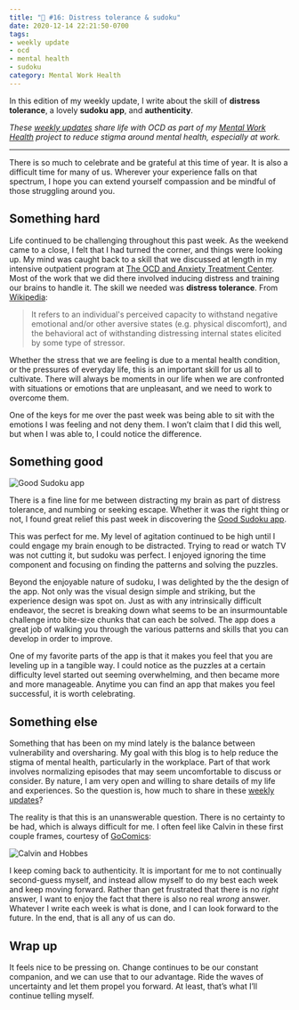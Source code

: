 ```yaml
---
title: "🧠 #16: Distress tolerance & sudoku"
date: 2020-12-14 22:21:50-0700
tags:
- weekly update
- ocd
- mental health
- sudoku
category: Mental Work Health
---
```


In this edition of my weekly update, I write about the skill of **distress tolerance**, a lovely **sudoku app**, and **authenticity**.

_These [weekly updates](https://bennorris.com/tags/weekly-update/) share life with OCD as part of my [Mental Work Health](https://bennorris.com/mental-work-health) project to reduce stigma around mental health, especially at work._

***

There is so much to celebrate and be grateful at this time of year. It is also a difficult time for many of us. Wherever your experience falls on that spectrum, I hope you can extend yourself compassion and be mindful of those struggling around you.


## Something hard

Life continued to be challenging throughout this past week. As the weekend came to a close, I felt that I had turned the corner, and things were looking up. My mind was caught back to a skill that we discussed at length in my intensive outpatient program at [The OCD and Anxiety Treatment Center](https://bennorris.com/tags/toatc/). Most of the work that we did there involved inducing distress and training our brains to handle it. The skill we needed was **distress tolerance**. From [Wikipedia](https://en.wikipedia.org/wiki/Distress_tolerance):

> It refers to an individual's perceived capacity to withstand negative emotional and/or other aversive states (e.g. physical discomfort), and the behavioral act of withstanding distressing internal states elicited by some type of stressor.

Whether the stress that we are feeling is due to a mental health condition, or the pressures of everyday life, this is an important skill for us all to cultivate. There will always be moments in our life when we are confronted with situations or emotions that are unpleasant, and we need to work to overcome them.

One of the keys for me over the past week was being able to sit with the emotions I was feeling and not deny them. I won’t claim that I did this well, but when I was able to, I could notice the difference.


## Something good

![Good Sudoku app](https://media.bennorris.com/images/mentalworkhealth/uploads/2020/faaf295ecf.png)

There is a fine line for me between distracting my brain as part of distress tolerance, and numbing or seeking escape. Whether it was the right thing or not, I found great relief this past week in discovering the [Good Sudoku app](https://www.playgoodsudoku.com).

This was perfect for me. My level of agitation continued to be high until I could engage my brain enough to be distracted. Trying to read or watch TV was not cutting it, but sudoku was perfect. I enjoyed ignoring the time component and focusing on finding the patterns and solving the puzzles.

Beyond the enjoyable nature of sudoku, I was delighted by the the design of the app. Not only was the visual design simple and striking, but the experience design was spot on. Just as with any intrinsically difficult endeavor, the secret is breaking down what seems to be an insurmountable challenge into bite-size chunks that can each be solved. The app does a great job of walking you through the various patterns and skills that you can develop in order to improve.

One of my favorite parts of the app is that it makes you feel that you are leveling up in a tangible way. I could notice as the puzzles at a certain difficulty level started out seeming overwhelming, and then became more and more manageable. Anytime you can find an app that makes you feel successful, it is worth celebrating.


## Something else

Something that has been on my mind lately is the balance between vulnerability and oversharing. My goal with this blog is to help reduce the stigma of mental health, particularly in the workplace. Part of that work involves normalizing episodes that may seem uncomfortable to discuss or consider. By nature, I am very open and willing to share details of my life and experiences. So the question is, how much to share in these [weekly updates](https://bennorris.com/tags/weekly-update/)?

The reality is that this is an unanswerable question. There is no certainty to be had, which is always difficult for me. I often feel like Calvin in these first couple frames, courtesy of [GoComics](https://www.gocomics.com/calvinandhobbes/1993/04/13):

![Calvin and Hobbes](https://media.bennorris.com/images/mentalworkhealth/uploads/2020/6f223434ee.png)

I keep coming back to authenticity. It is important for me to not continually second-guess myself, and instead allow myself to do my best each week and keep moving forward. Rather than get frustrated that there is no *right* answer, I want to enjoy the fact that there is also no real *wrong* answer. Whatever I write each week is what is done, and I can look forward to the future. In the end, that is all any of us can do.


## Wrap up

It feels nice to be pressing on. Change continues to be our constant companion, and we can use that to our advantage. Ride the waves of uncertainty and let them propel you forward. At least, that’s what I’ll continue telling myself.

